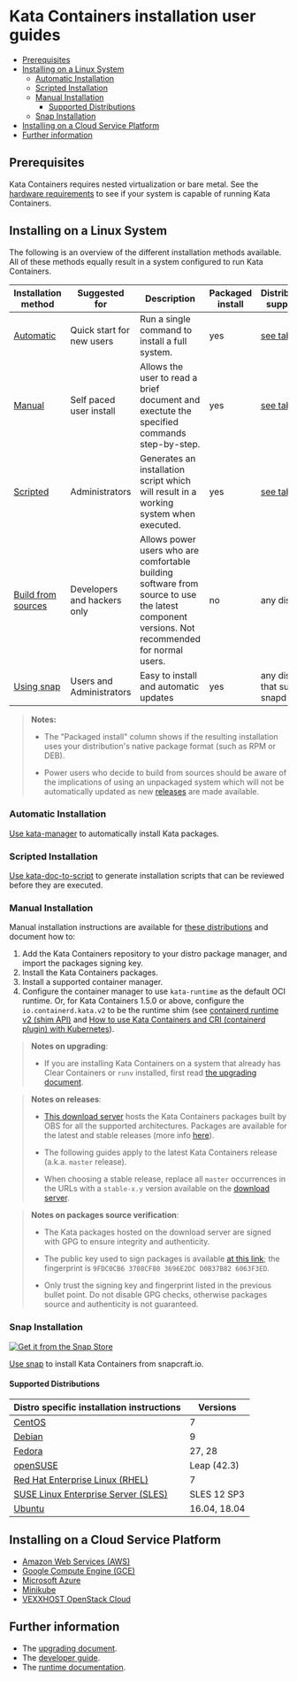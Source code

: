 # Kata Containers installation user guides

- [Prerequisites](#prerequisites)
- [Installing on a Linux System](#installing-on-a-linux-system)
    * [Automatic Installation](#automatic-installation)
    * [Scripted Installation](#scripted-installation)
    * [Manual Installation](#manual-installation)
        + [Supported Distributions](#supported-distributions)
    * [Snap Installation](#snap-installation)
- [Installing on a Cloud Service Platform](#installing-on-a-cloud-service-platform)
- [Further information](#further-information)

## Prerequisites
Kata Containers requires nested virtualization or bare metal.
See the
[hardware requirements](https://github.com/kata-containers/runtime/blob/master/README.md#hardware-requirements)
to see if your system is capable of running Kata Containers.

## Installing on a Linux System
The following is an overview of the different installation methods available. All of these methods equally result
in a system configured to run Kata Containers.


| Installation method                                        | Suggested for               | Description                                                                                                                                 | Packaged install | Distributions supported               |
|------------------------------------------------------------|-----------------------------|---------------------------------------------------------------------------------------------------------------------------------------------|------------------|---------------------------------------|
| [Automatic](#automatic-installation)                       | Quick start for new users   | Run a single command to install a full system.                                                                                              | yes              | [see table](#supported-distributions) |
| [Manual](#manual-installation)                             | Self paced user install     | Allows the user to read a brief document and exectute the specified commands step-by-step.                                                  | yes              | [see table](#supported-distributions) |
| [Scripted](#scripted-installation)                         | Administrators              | Generates an installation script which will result in a working system when executed.                                                       | yes              | [see table](#supported-distributions) |
| [Build from sources](../Developer-Guide.md#initial-setup) | Developers and hackers only | Allows power users who are comfortable building software from source to use the latest component versions. Not recommended for normal users. | no               | any distro                            |
| [Using snap](#snap-installation)                           | Users and Administrators    | Easy to install and automatic updates                                                                                                       | yes              | any distro that supports snapd        |

> **Notes:**
>
> - The "Packaged install" column shows if the resulting installation
>   uses your distribution's native package format (such as RPM or DEB).
>
> - Power users who decide to build from sources should be aware of the
>   implications of using an unpackaged system which will not be automatically
>   updated as new [releases](../Releases.md) are made available.

### Automatic Installation
[Use kata-manager](installing-with-kata-manager.md) to automatically install Kata packages.

### Scripted Installation
[Use kata-doc-to-script](installing-with-kata-doc-to-script.md) to generate installation scripts that can be reviewed before they are executed.

### Manual Installation
Manual installation instructions are available for [these distributions](#supported-distributions) and document how to:
1. Add the Kata Containers repository to your distro package manager, and import the packages signing key.
2. Install the Kata Containers packages.
3. Install a supported container manager.
4. Configure the container manager to use `kata-runtime` as the default OCI runtime. Or, for Kata Containers 1.5.0 or above, configure the 
   `io.containerd.kata.v2` to be the runtime shim (see [containerd runtime v2 (shim API)](https://github.com/containerd/containerd/tree/master/runtime/v2)
   and [How to use Kata Containers and CRI (containerd plugin) with Kubernetes](https://github.com/kata-containers/documentation/blob/master/how-to/how-to-use-k8s-with-cri-containerd-and-kata.md)).

> **Notes on upgrading**:
> - If you are installing Kata Containers on a system that already has Clear Containers or `runv` installed,
>  first read [the upgrading document](../Upgrading.md).

> **Notes on releases**:
> - [This download server](http://download.opensuse.org/repositories/home:/katacontainers:/releases:/)
> hosts the Kata Containers packages built by OBS for all the supported architectures.
> Packages are available for the latest and stable releases (more info [here](https://github.com/kata-containers/documentation/blob/master/Stable-Branch-Strategy.md)).
>
> - The following guides apply to the latest Kata Containers release
> (a.k.a. `master` release).
>
> - When choosing a stable release, replace all `master` occurrences in the URLs
> with a `stable-x.y` version available on the [download server](http://download.opensuse.org/repositories/home:/katacontainers:/releases:/).

> **Notes on packages source verification**:
> - The Kata packages hosted on the download server are signed with GPG to ensure integrity and authenticity.
>
> - The public key used to sign packages is available [at this link](https://raw.githubusercontent.com/kata-containers/tests/master/data/rpm-signkey.pub); the fingerprint is `9FDC0CB6 3708CF80 3696E2DC D0B37B82 6063F3ED`.
>
> - Only trust the signing key and fingerprint listed in the previous bullet point. Do not disable GPG checks,
> otherwise packages source and authenticity is not guaranteed.

### Snap Installation

[![Get it from the Snap Store](https://snapcraft.io/static/images/badges/en/snap-store-black.svg)](https://snapcraft.io/kata-containers)

[Use snap](snap-installation-guide.md) to install Kata Containers from snapcraft.io.

#### Supported Distributions
|Distro specific installation instructions                          | Versions        |
|-------------------------------------------------------------------|-----------------|
|[CentOS](centos-installation-guide.md)                             | 7               |
|[Debian](debian-installation-guide.md)                             | 9               |
|[Fedora](fedora-installation-guide.md)                             | 27, 28          |
|[openSUSE](opensuse-installation-guide.md)                         | Leap (42.3)     |
|[Red Hat Enterprise Linux (RHEL)](rhel-installation-guide.md)      | 7               |
|[SUSE Linux Enterprise Server (SLES)](sles-installation-guide.md)  | SLES 12 SP3     |
|[Ubuntu](ubuntu-installation-guide.md)                             | 16.04, 18.04    |

## Installing on a Cloud Service Platform
* [Amazon Web Services (AWS)](aws-installation-guide.md)
* [Google Compute Engine (GCE)](gce-installation-guide.md)
* [Microsoft Azure](azure-installation-guide.md)
* [Minikube](minikube-installation-guide.md)
* [VEXXHOST OpenStack Cloud](vexxhost-installation-guide.md)

## Further information
* The [upgrading document](../Upgrading.md).
* The [developer guide](../Developer-Guide.md).
* The [runtime documentation](https://github.com/kata-containers/runtime/blob/master/README.md).
